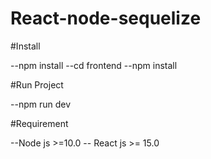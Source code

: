 # React-node-sequelize

#Install

--npm install
--cd frontend
--npm install

#Run Project

--npm run dev

#Requirement

--Node js >=10.0
-- React js >= 15.0
